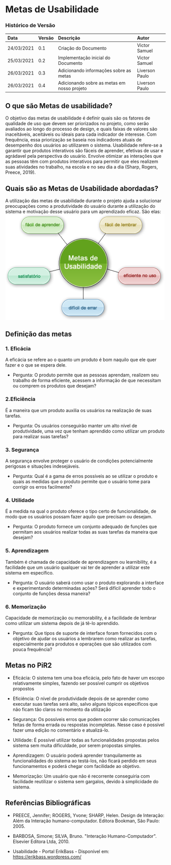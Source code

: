 # Metas de Usabilidade 

### Histórico de Versão 

| Data | Versão | Descrição | Autor |
| :--- | :--- | :--- | :--- |
| 24/03/2021 | 0.1 | Criação do Documento | Victor Samuel |
| 25/03/2021 | 0.2 | Implementação inicial do Documento | Victor Samuel |
| 26/03/2021 | 0.3 | Adicionando informações sobre as metas | Liverson Paulo |
| 26/03/2021 | 0.4 | Adicionando sobre as metas em nosso projeto | Liverson Paulo |

## O que são Metas de usabilidade?
O objetivo das metas de usabilidade é definir quais são os fatores de qualidade de uso que devem ser priorizados no projeto, como serão avaliados ao longo do processo de design, e quais faixas de valores são inaceitáveis, aceitáveis ou ideais para cada indicador de interesse. Com frequência, essa priorização se baseia nos indicadores atuais de desempenho dos usuários ao utilizarem o sistema. Usabilidade refere-se a garantir que produtos interativos são fáceis de aprender, efetivas de usar e agrádavel pela perspectiva do usuário. Envolve otimizar as interações que as pessoas têm com produtos interativos para permitir que eles realizem suas atividades no trabalho, na escola e no seu dia a dia (Sharp, Rogers, Preece, 2019). 

## Quais são as Metas de Usabilidade abordadas?
A utilização das metas de usabilidade durante o projeto ajuda a solucionar preocupações como a produtividade do usuário durante a utilização do sistema e motivação desse usuário para um aprendizado eficaz. São elas: 
<img src="media/usabilidade.png" width="500">

## Definição das metas

### 1. Eficácia
A eficácia se refere ao o quanto um produto é bom naquilo que ele quer fazer e o que se espera dele.

- Pergunta: O produto permite que as pessoas aprendam, realizem seu trabalho de forma eficiente, acessem a informação de que necessitam ou comprem os produtos que desejam?

### 2.Eficiência
É a maneira que um produto auxilia os usuários na realização de suas tarefas.

- Pergunta: Os usuários conseguirão manter um alto nível de produtividade, uma vez que tenham aprendido como utilizar um produto para realizar suas tarefas?

### 3. Segurança
A segurança envolve proteger o usuário de condições potencialmente perigosas e situações indesejáveis.

- Pergunta: Qual é a gama de erros possíveis ao se utilizar o produto e quais as medidas que o produto permite que o usuário tome para corrigir os erros facilmente?

### 4. Utilidade
É a medida na qual o produto oferece o tipo certo de funcionalidade, de modo que os usuários possam fazer aquilo que precisam ou desejam.

- Pergunta: O produto fornece um conjunto adequado de funções que permitam aos usuários realizar todas as suas tarefas da maneira que desejam?

### 5. Aprendizagem
Também é chamada de capacidade de aprendizagem ou learnibility, é a facilidade que um usuário qualquer vai ter de aprender a utilizar este sistema em específico.

- Pergunta: O usuário saberá como usar o produto explorando a interface e experimentando determinadas ações? Será difícil aprender todo o conjunto de funções dessa maneira?

### 6. Memorização
Capacidade de memorização ou memorability, é a facilidade de lembrar como utilizar um sistema depois de já tê-lo aprendido.

- Pergunta: Que tipos de suporte de interface foram fornecidos com o objetivo de ajudar os usuários a lembrarem como realizar as tarefas, especialmente para produtos e operações que são utilizados com pouca frequência?

## Metas no PiR2

- Eficácia: O sistema tem uma boa eficácia, pelo fato de haver um escopo relativamente simples, fazendo ser possível cumprir os objetivos propostos

- Eficiência: O nível de produtividade depois de se aprender como executar suas tarefas será alto, salvo alguns tópicos específicos que não ficam tão claros no momento da utilização

- Segurança: Os possíveis erros que podem ocorrer são comunicações feitas de forma errada ou respostas incompletas. Nesse caso é possível fazer uma edição no comentário e atualizá-lo.

- Utilidade: É possível utilizar todas as funcionalidades propostas pelos sistema sem muita dificuldade, por serem propostas simples.

- Aprendizagem: O usuário poderá aprender tranquilamente as funcionalidades do sistema ao testá-los, não ficará perdido em seus funcionamentos e poderá chegar com facilidade ao objetivo.

- Memorização: Um usuário que não é recorrente conseguiria com facilidade reutilizar o sistema sem gargalos, devido à simplicidade do sistema.

## Referências Bibliográficas

- PREECE, Jennifer; ROGERS, Yvone; SHARP, Helen. Design de Interação: Além da Interação humano-computador. Editora Bookman, São Paulo: 2005.

- BARBOSA, Simone; SILVA, Bruno. "Interação Humano-Computador". Elsevier Editora Ltda, 2010.

- Usabilidade - Portal ErikBass - Disponível em: https://erikbass.wordpress.com/

